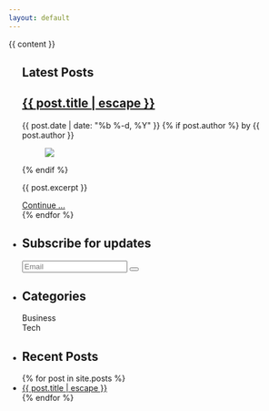 ```yaml
---
layout: default
---
```

<section class = 'blog'>
  <div class = 'land'>
    <div class = 'intro center-text'><div class = ''>{{ content }}</div></div>
  </div>
  <div class = 'flex-panel article'>
      <div class = 'flex-item tripple'>
          <ul class="post-list">
            <h1>Latest Posts</h1
            {% for post in site.posts %}
            <li>
              <h2>
                <a class="post-link" href="{{ post.url | relative_url }}">{{ post.title | escape }}</a>
              </h2>
              <time class="post-meta">{{ post.date | date: "%b %-d, %Y" }}</time>
                {% if post.author %}
                    by 
                    <span itemprop="author" itemscope itemtype="http://schema.org/Person">
                    <span itemprop="name" class = 'author green'>{{ post.author }}</span></span>
                <div class = 'flex-panel featured'>
                <div class = 'flex-item duo'>
                    <figure><img src = '{{site.baseurl}}/assets/posts/{{post.image}}.jpg'></figure>
                  {% endif %}
                </div>
                <div class = 'flex-item duo'>
                  <p >{{ post.excerpt }}</p>
                  <a class="btn hollow" href="{{ post.url | relative_url }}">Continue ...</a>
                </div>
              </div>
            </li>
            {% endfor %}
          </ul>
      </div>
      <aside class = 'flex-item trio'>
        <ul class="post-list">
         <li>
          <h2>Subscribe for updates</h2>
          <form class = 'subscription'>
           <input class = 'email' type = 'text' placeholder = 'Email' name = 'email' required>
           <button class = 'subscribe' type = 'submit' value = 'yes'><i class = 'icon icon-arrow'></i></button>
          </form>
          </li>
          <li>
            <h2>Categories</h2>
            <div class = 'tags'>Business</div>
            <div class = 'tags'>Tech</div>
          </li>
          <li><h2>Recent Posts</h2></li>
          {% for post in site.posts %}
            <li>
              <i class="icon icon-arrow"></i>
              <a class="post-link" href="{{ post.url | relative_url }}">{{ post.title | escape }}</a>
            </li>
          {% endfor %}
        </ul>
      </aside>
  </div>
</section>
